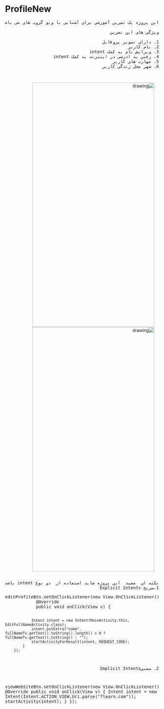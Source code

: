 # ProfileNew
<pre style="direction: rtl;" dir="rtl">
این پروژه یک تمرین آموزشی برای آشنایی با ویو گروپ های می باشد

ویژگی های این تمرین 

1. دارای تصویر پروفایل  
2. نام کاربر 
3. ویرایش نام به کمک intent
4. رفتن به ادرسی در اینترنت به کمک intent 
5. مهارت های کاربر 
6. شهر محل زندگی کاربر 

</pre>

<div style="margin:0 auto;padding:15px;display:inline-block" dir="rtl">
 <img src="https://github.com/MehrdadTabesh/ProfileNew/raw/master/profile.png" alt="drawing" width="400px" height="800px" style="max-width:100%;float: right;">
 
 <img src="https://github.com/MehrdadTabesh/ProfileNew/blob/master/edit.png" style="float:right" alt="drawing" width="400px" height="800px" margin="10px"/>
</div>
<pre dir="rtl">
نکته ای  مفید  این پروژه شاید استفاده از  دو نوع intent باشد
1.صریح Explicit Intents
</pre>
<pre dir="ltr">
editProfileBtn.setOnClickListener(new View.OnClickListener() {
            @Override
            public void onClick(View v) {

                Intent intent = new Intent(MainActivity.this, EditFullNameActivity.class);
                intent.putExtra("name", fullNameTv.getText().toString().length() > 0 ? fullNameTv.getText().toString() : "");
                startActivityForResult(intent, REQUEST_CODE);
            }
        });

</pre>
<pre dir="rtl">
2. ضمنیImplicit Intents
</pre>
<pre>
 
  viewWebSiteBtn.setOnClickListener(new View.OnClickListener() {
            @Override
            public void onClick(View v) {
                Intent intent = new Intent(Intent.ACTION_VIEW,Uri.parse("7learn.com"));
                startActivity(intent);
            }
        });
<pre>

